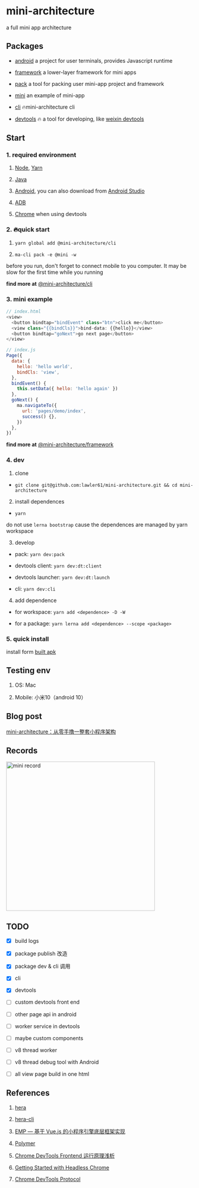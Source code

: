# mini-architecture

a full mini app architecture

## Packages

- [android](https://github.com/lawler61/mini-architecture/tree/master/android) a project for user terminals, provides Javascript runtime

- [framework](https://github.com/lawler61/mini-architecture/tree/master/framework) a lower-layer framework for mini apps

- [pack](https://github.com/lawler61/mini-architecture/tree/master/pack) a tool for packing user mini-app project and framework

- [mini](https://github.com/lawler61/mini-architecture/tree/master/mini) an example of mini-app

- [cli](https://github.com/lawler61/mini-architecture/tree/master/cli) 🔥mini-architecture cli

- [devtools](https://github.com/lawler61/mini-architecture/tree/master/devtools) 🔥 a tool for developing, like [weixin devtools](https://developers.weixin.qq.com/miniprogram/dev/devtools/devtools.html)

## Start

### 1. required environment

1. [Node](https://nodejs.org/zh-cn/), [Yarn](https://yarn.bootcss.com/)

2. [Java](https://www.oracle.com/cn/java/technologies/javase/javase-jdk8-downloads.html)

3. [Android](https://developer.android.com/studio/releases/platform-tools), you can also download from [Android Studio](https://developer.android.com/studio/?hl=zh-cn)

4. [ADB](https://developer.android.com/studio/command-line/adb?hl=zh-cn)

5. [Chrome](https://www.google.com/intl/zh-CN/chrome/) when using devtools

### 2. 🔥quick start

1. `yarn global add @mini-architecture/cli`

2. `ma-cli pack -e @mini -w`

before you run, don't forget to connect mobile to you computer. It may be slow for the first time while you running

**find more at** [@mini-architecture/cli](https://github.com/lawler61/mini-architecture/tree/master/packages/cli)

### 3. mini example

```js
// index.html
<view>
  <button bindtap="bindEvent" class="btn">click me</button>
  <view class="{{bindCls}}">bind-data: {{hello}}</view>
  <button bindtap="goNext">go next page</button>
</view>

// index.js
Page({
  data: {
    hello: 'hello world',
    bindCls: 'view',
  },
  bindEvent() {
    this.setData({ hello: 'hello again' })
  },
  goNext() {
    ma.navigateTo({
      url: 'pages/demo/index',
      success() {},
    })
  },
})
```

**find more at** [@mini-architecture/framework](https://github.com/lawler61/mini-architecture/tree/master/packages/framework)

### 4. dev

1. clone

- `git clone git@github.com:lawler61/mini-architecture.git && cd mini-architecture`

2. install dependences

- `yarn`

do not use `lerna bootstrap` cause the dependences are managed by yarn workspace

3. develop

- pack: `yarn dev:pack`

- devtools client: `yarn dev:dt:client`

- devtools launcher: `yarn dev:dt:launch`

- cli: `yarn dev:cli`

4. add dependence

- for workspace: `yarn add <dependence> -D -W`

- for a package: `yarn lerna add <dependence> --scope <package>`

### 5. quick install

install form [built apk](./mini-demo.apk)

## Testing env

1. OS: Mac

2. Mobile: 小米10（android 10）

## Blog post

[mini-architecture：从零手撸一整套小程序架构](https://github.com/lawler61/blog/blob/master/js/mini-architecture/index.md)

## Records

<image src="./record.gif" width=400 alt="mini record" />

## TODO

- [x] build logs

- [x] package publish 改造

- [x] package dev & cli 调用

- [x] cli

- [x] devtools

- [ ] custom devtools front end

- [ ] other page api in android

- [ ] worker service in devtools

- [ ] maybe custom components

- [ ] v8 thread worker

- [ ] v8 thread debug tool with Android

- [ ] all view page build in one html

## References

1. [hera](https://github.com/weidian-inc/hera)

2. [hera-cli](https://github.com/weidian-inc/hera-cli)

3. [EMP — 基于 Vue.js 的小程序引擎底层框架实现](https://zhaomenghuan.js.org/blog/what-is-emp.html)

4. [Polymer](https://polymer-library.polymer-project.org/3.0/docs/about_30)

5. [Chrome DevTools Frontend 运行原理浅析](https://zhaomenghuan.js.org/blog/chrome-devtools-frontend-analysis-of-principle.html)

6. [Getting Started with Headless Chrome](https://developers.google.com/web/updates/2017/04/headless-chrome)

7. [Chrome DevTools Protocol](https://chromedevtools.github.io/devtools-protocol/)
